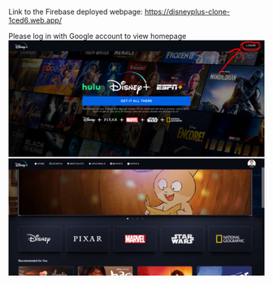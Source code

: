 Link to the Firebase deployed webpage: https://disneyplus-clone-1ced6.web.app/

Please log in with Google account to view homepage<br>
<img src="Login.PNG"><br>
<img src="homePage.PNG">

